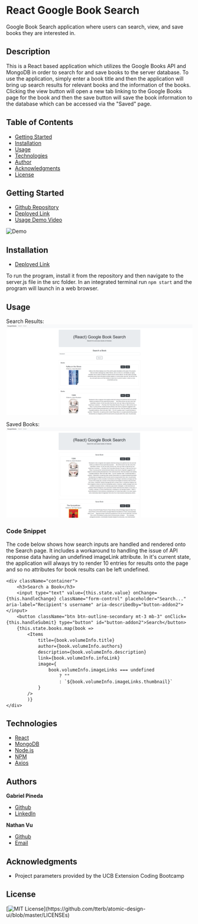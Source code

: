 # React Google Book Search
Google Book Search application where users can search, view, and save books they are interested in.

## Description
This is a React based application which utilizes the Google Books API and MongoDB in order to search for and save books to the server database. To use the application, simply enter a book title and then the application will bring up search results for relevant books and the information of the books. Clicking the view button will open a new tab linking to the Google Books page for the book and then the save button will save the book information to the database which can be accessed via the "Saved" page.

## Table of Contents
* [Getting Started](#getting-started)
* [Installation](#installation)
* [Usage](#usage)
* [Technologies](#technologies)
* [Author](#author)
* [Acknowledgments](#acknowledgments)
* [License](#license)

## Getting Started
* [Github Repository](https://github.com/nathanmvu/react-book-search)
* [Deployed Link](https://nathanmvu.github.io/react-book-search/)
* [Usage Demo Video](https://drive.google.com/file/d/1JAu-LMIW0I-uX_CaP7ygxB4uHDlosKgV/view)

![Demo](./img/demo.gif)

## Installation
* [Deployed Link](https://nathanmvu.github.io/react-book-search/)

To run the program, install it from the repository and then navigate to the server.js file in the src folder. In an integrated terminal run
`npm start`
and the program will launch in a web browser.

## Usage
Search Results:
![](./img/searchResults.png)

Saved Books:
![](./img/savedBooks.png)

### Code Snippet
The code below shows how search inputs are handled and rendered onto the Search page. It includes a workaround to handling the issue of API response data having an undefined imageLink attribute. In it's current state, the application will always try to render 10 entries for results onto the page and so no attributes for book results can be left undefined.
```
<div className="container">
    <h3>Search a Book</h3>
    <input type="text" value={this.state.value} onChange={this.handleChange} className="form-control" placeholder="Search..." aria-label="Recipient's username" aria-describedby="button-addon2"></input>
    <button className="btn btn-outline-secondary mt-3 mb-3" onClick={this.handleSubmit} type="button" id="button-addon2">Search</button>
    {this.state.books.map(book => 
        <Items 
            title={book.volumeInfo.title} 
            author={book.volumeInfo.authors} 
            description={book.volumeInfo.description} 
            link={book.volumeInfo.infoLink} 
            image={
                book.volumeInfo.imageLinks === undefined
                    ? ""
                    : `${book.volumeInfo.imageLinks.thumbnail}`
            }
        />  
        )}           
</div>
```

## Technologies

* [React](https://www.react.com/)
* [MongoDB](https://www.mongodb.com/)
* [Node.js](https://nodejs.org/en/)
* [NPM](https://www.npmjs.com/)
* [Axios](https://www.npmjs.com/package/axios/)

## Authors
**Gabriel Pineda** 
- [Github](https://github.com/GabrielPineda808)
- [LinkedIn](https://www.linkedin.com/in/gabriel-pineda-a94535195/)

**Nathan Vu**
- [Github](https://github.com/nathanmvu)
- [Email](mailto:nathanvu99@gmail.com)

## Acknowledgments
* Project parameters provided by the UCB Extension Coding Bootcamp

## License
[![MIT License](https://img.shields.io/apm/l/atomic-design-ui.svg?)](https://github.com/tterb/atomic-design-ui/blob/master/LICENSEs)
